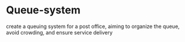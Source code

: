 # Queue-system
create a queuing system for a post office, aiming to organize the queue, avoid crowding, and ensure service delivery
